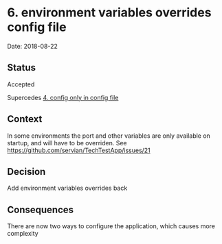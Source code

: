 # 6. environment variables overrides config file

Date: 2018-08-22

## Status

Accepted

Supercedes [4. config only in config file](0004-config-only-in-config-file.md)

## Context

In some environments the port and other variables are only available on startup, and will have to be overriden. See https://github.com/servian/TechTestApp/issues/21

## Decision

Add environment variables overrides back

## Consequences

There are now two ways to configure the application, which causes more complexity
